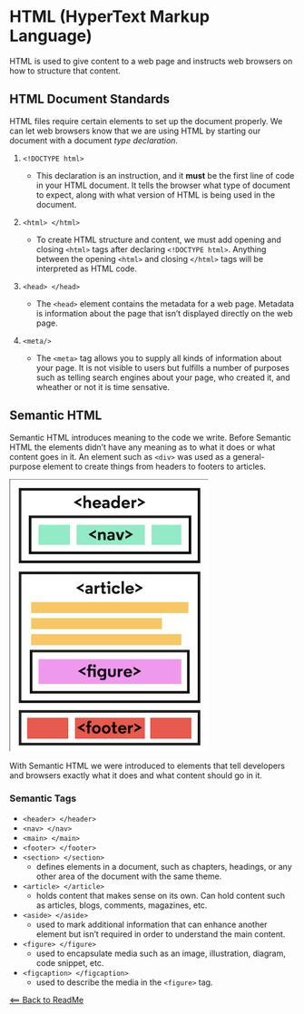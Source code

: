 # HTML (HyperText Markup Language)

HTML is used to give content to a web page and instructs web browsers on how to structure that content.  

## HTML Document Standards

HTML files require certain elements to set up the document properly. We can let web browsers know that we are using HTML by starting our document with a document _type declaration_.

1. `<!DOCTYPE html>`
    - This declaration is an instruction, and it **must** be the first line of code in your HTML document. It tells the browser what type of document to expect, along with what version of HTML is being used in the document.

2. `<html> </html>`
    - To create HTML structure and content, we must add opening and closing `<html>` tags after declaring `<!DOCTYPE html>`. Anything between the opening `<html>` and closing `</html>` tags will be interpreted as HTML code.

3. `<head> </head>`
    - The `<head>` element contains the metadata for a web page. Metadata is information about the page that isn’t displayed directly on the web page. 

4. `<meta/>`
    - The `<meta>` tag allows you to supply all kinds of information about your page. It is not visible to users but fulfills a number of purposes such as telling search engines about your page, who created it, and wheather or not it is time sensative.


## Semantic HTML   

Semantic HTML introduces meaning to the code we write. Before Semantic HTML the elements didn’t have any meaning as to what it does or what content goes in it. An element such as `<div>` was used as a general-purpose element to create things from headers to footers to articles.

![Semantic HTML](html_img.png)

With Semantic HTML we were introduced to elements that tell developers and browsers exactly what it does and what content should go in it.

### Semantic Tags

- `<header> </header>`
- `<nav> </nav>`
- `<main> </main>`
- `<footer> </footer>`
- `<section> </section>`
    - defines elements in a document, such as chapters, headings, or any other area of the document with the same theme. 
- `<article> </article>`
    - holds content that makes sense on its own. Can hold content such as articles, blogs, comments, magazines, etc.
- `<aside> </aside>` 
    - used to mark additional information that can enhance another element but isn’t required in order to understand the main content. 
- `<figure> </figure>` 
    - used to encapsulate media such as an image, illustration, diagram, code snippet, etc.
- `<figcaption> </figcaption>` 
    - used to describe the media in the `<figure>` tag. 


[<== Back to ReadMe](../README.md)

